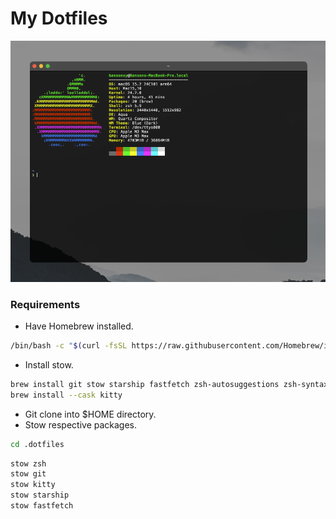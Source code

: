 # My Dotfiles

![screenshot](img/img-1.png)

### Requirements

- Have Homebrew installed.

```bash
/bin/bash -c "$(curl -fsSL https://raw.githubusercontent.com/Homebrew/install/HEAD/install.sh)"
```

- Install stow.

```zsh
brew install git stow starship fastfetch zsh-autosuggestions zsh-syntax-highlighting
brew install --cask kitty
```

- Git clone into $HOME directory.
- Stow respective packages.

```zsh
cd .dotfiles
```

```zsh
stow zsh
stow git
stow kitty
stow starship
stow fastfetch
```

